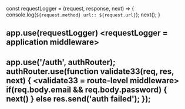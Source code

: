 const requestLogger = (request, response, next) => {
    console.log(`${request.method} url:: ${request.url}`);
    next();
}

app.use(requestLogger)                                              <requestLogger = application middleware>
---------------------------------------------------------------------
app.use('/auth', authRouter);
authRouter.use(function validate33(req, res, next) {                <validate33 = route-level middleware>
    if(req.body.email && req.body.password) { next() }
    else res.send('auth failed');
});
---------------------------------------------------------------------